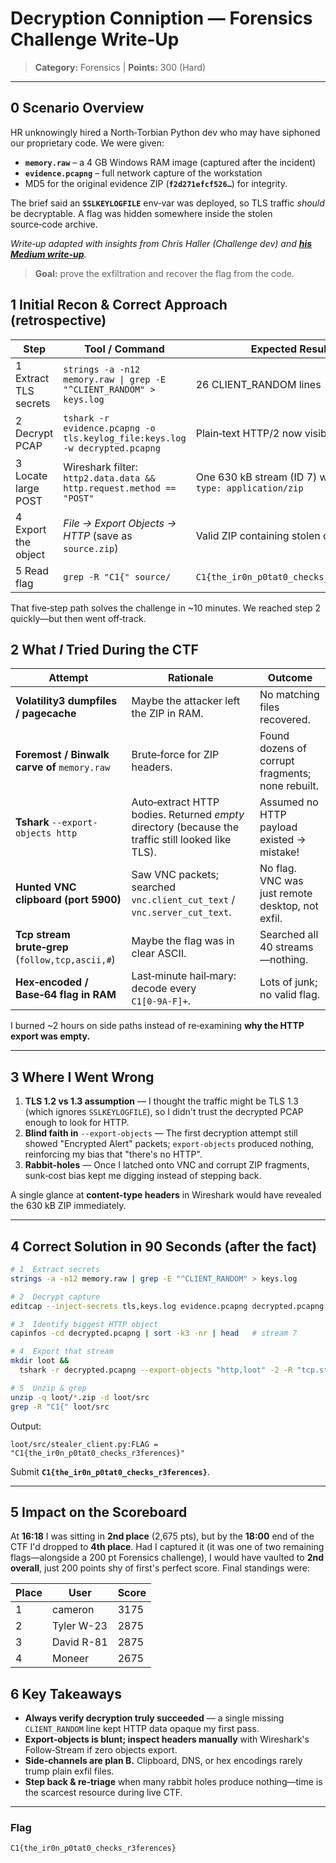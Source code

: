 # Decryption Conniption — Forensics Challenge Write‑Up

> **Category:** Forensics   |   **Points:** 300 (Hard)

---

## 0  Scenario Overview

HR unknowingly hired a North‑Torbian Python dev who may have siphoned our proprietary code.  We were given:

- **`memory.raw`** – a 4 GB Windows RAM image (captured after the incident)
- **`evidence.pcapng`** – full network capture of the workstation
- MD5 for the original evidence ZIP (**`f2d271efcf526…`**) for integrity.

The brief said an **`SSLKEYLOGFILE`** env‑var was deployed, so TLS traffic *should* be decryptable.  A flag was hidden somewhere inside the stolen source‑code archive.

*Write‑up adapted with insights from Chris Haller (Challenge dev) and [**his Medium write-up**](https://m4lwhere.medium.com/decryption-conniption-2025-correlation-one-ctf-e864f274ebb9).*

> **Goal:** prove the exfiltration and recover the flag from the code.

## 1  Initial Recon & Correct Approach (retrospective)

| Step                  | Tool / Command                                                              | Expected Result                                               |
| --------------------- | --------------------------------------------------------------------------- | ------------------------------------------------------------- |
| 1 Extract TLS secrets | `strings -a -n12 memory.raw \| grep -E "^CLIENT_RANDOM" > keys.log`         | 26 CLIENT\_RANDOM lines                                       |
| 2 Decrypt PCAP        | `tshark -r evidence.pcapng -o tls.keylog_file:keys.log -w decrypted.pcapng` | Plain‑text HTTP/2 now visible                                 |
| 3 Locate large POST   | Wireshark filter: `http2.data.data && http.request.method == "POST"`        | One 630 kB stream (ID 7) with `content-type: application/zip` |
| 4 Export the object   | *File → Export Objects → HTTP* (save as `source.zip`)                       | Valid ZIP containing stolen code                              |
| 5 Read flag           | `grep -R "C1{" source/`                                                     | `C1{the_ir0n_p0tat0_checks_r3ferences}`                       |

That five‑step path solves the challenge in \~10 minutes.  We reached step 2 quickly—but then went off‑track.

## 2  What *I* Tried During the CTF

| Attempt                                                                                                                      | Rationale                                                                                          | Outcome                                          |
| ---------------------------------------------------------------------------------------------------------------------------- | -------------------------------------------------------------------------------------------------- | ------------------------------------------------ |
| **Volatility3 dumpfiles / pagecache**                                                                                        | Maybe the attacker left the ZIP in RAM.                                                            | No matching files recovered.                     |
| **Foremost / Binwalk carve of** `memory.raw`                                                                                 | Brute‑force for ZIP headers.                                                                       | Found dozens of corrupt fragments; none rebuilt. |
| **Tshark** `--export-objects http`                                                                                           | Auto‑extract HTTP bodies.  Returned *empty* directory (because the traffic still looked like TLS). | Assumed no HTTP payload existed → mistake!       |
| **Hunted VNC clipboard (port 5900)**                                                                                         | Saw VNC packets; searched `vnc.client_cut_text` / `vnc.server_cut_text`.                           | No flag. VNC was just remote desktop, not exfil. |
| **Tcp stream brute‑grep** (`follow,tcp,ascii,#`)                                                                             | Maybe the flag was in clear ASCII.                                                                 | Searched all 40 streams—nothing.                 |
| **Hex‑encoded / Base‑64 flag in RAM**                                                                                        | Last‑minute hail‑mary: decode every `C1[0‑9A‑F]+`.                                                 | Lots of junk; no valid flag.                     |

I burned \~2 hours on side paths instead of re‑examining **why the HTTP export was empty.**

---

## 3  Where I Went Wrong

1. **TLS 1.2 vs 1.3 assumption** — I thought the traffic might be TLS 1.3 (which ignores `SSLKEYLOGFILE`), so I didn't trust the decrypted PCAP enough to look for HTTP.
2. **Blind faith in** `--export-objects` — The first decryption attempt still showed "Encrypted Alert" packets; `export-objects` produced nothing, reinforcing my bias that "there's no HTTP".
3. **Rabbit‑holes** — Once I latched onto VNC and corrupt ZIP fragments, sunk‑cost bias kept me digging instead of stepping back.

A single glance at **content‑type headers** in Wireshark would have revealed the 630 kB ZIP immediately.

---

## 4  Correct Solution in 90 Seconds (after the fact)

```bash
# 1  Extract secrets
strings -a -n12 memory.raw | grep -E "^CLIENT_RANDOM" > keys.log

# 2  Decrypt capture
editcap --inject-secrets tls,keys.log evidence.pcapng decrypted.pcapng

# 3  Identify biggest HTTP object
capinfos -cd decrypted.pcapng | sort -k3 -nr | head   # stream 7

# 4  Export that stream
mkdir loot &&
  tshark -r decrypted.pcapng --export-objects "http,loot" -2 -R "tcp.stream==7"

# 5  Unzip & grep
unzip -q loot/*.zip -d loot/src
grep -R "C1{" loot/src
```

Output:

```
loot/src/stealer_client.py:FLAG = "C1{the_ir0n_p0tat0_checks_r3ferences}"
```

Submit **`C1{the_ir0n_p0tat0_checks_r3ferences}`**.

---

## 5  Impact on the Scoreboard

At **16:18** I was sitting in **2nd place** (2,675 pts), but by the **18:00** end of the CTF I'd dropped to **4th place**.  Had I captured it (it was one of two remaining flags—alongside a 200 pt Forensics challenge), I would have vaulted to **2nd overall**, just 200 points shy of first's perfect score.  Final standings were:

| Place | User       | Score |
| ----- | ---------- | ----- |
| 1     | cameron    | 3175  |
| 2     | Tyler W-23 | 2875  |
| 3     | David R-81 | 2875  |
| 4     | Moneer     | 2675  |

## 6  Key Takeaways

- **Always verify decryption truly succeeded** — a single missing `CLIENT_RANDOM` line kept HTTP data opaque my first pass.
- **Export‑objects is blunt; inspect headers manually** with Wireshark's Follow‑Stream if zero objects export.
- **Side‑channels are plan B.** Clipboard, DNS, or hex encodings rarely trump plain exfil files.
- **Step back & re‑triage** when many rabbit holes produce nothing—time is the scarcest resource during live CTF.

---

### Flag

```text
C1{the_ir0n_p0tat0_checks_r3ferences}
```

